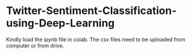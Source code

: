 # Twitter-Sentiment-Classification-using-Deep-Learning
Kindly load the ipynb file in colab.
The csv files need to be uploaded from computer or from drive. 
